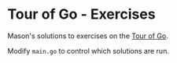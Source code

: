 # Tour of Go - Exercises

Mason's solutions to exercises on the [Tour of Go](https://tour.golang.org/).

Modify `main.go` to control which solutions are run.
